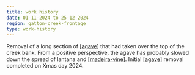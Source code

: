 ```yaml
---
title: work history
date: 01-11-2024 to 25-12-2024
region: gatton-creek-frontage
type: work-history
---
```


Removal of a long section of [[agave]] that had taken over the top of the creek bank. From a positive perspective, the agave has probably slowed down the spread of lantana and [[madeira-vine]]. Initial [[agave]] removal completed on Xmas day 2024.


[//begin]: # "Autogenerated link references for markdown compatibility"
[agave]: ../../plants/agave "Agave"
[madeira-vine]: ../../plants/madeira-vine "Madeira vine (Anredera cordifolia)"
[//end]: # "Autogenerated link references"